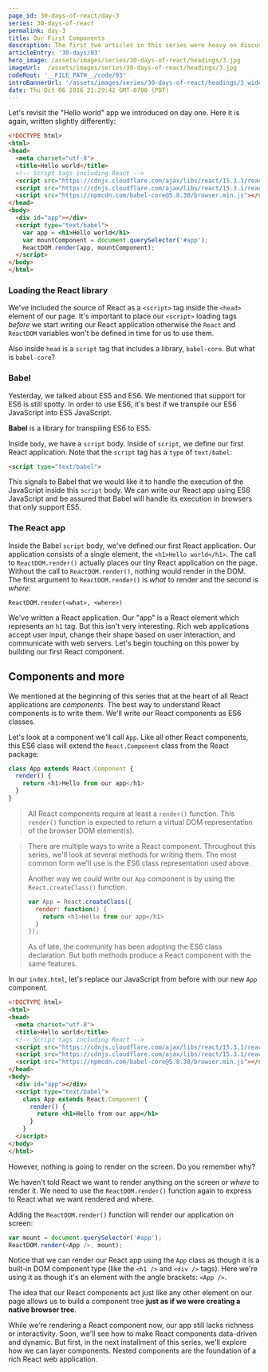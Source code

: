 ```yaml
---
page_id: 30-days-of-react/day-3
series: 30-days-of-react
permalink: day-3
title: Our First Components
description: The first two articles in this series were heavy on discussion. In today's session, let's dive into some code and write our first React app.
articleEntry: '30-days/03'
hero_image: /assets/images/series/30-days-of-react/headings/3.jpg
imageUrl:  /assets/images/series/30-days-of-react/headings/3.jpg
codeRoot: '__FILE_PATH__/code/03'
introBannerUrl: '/assets/images/series/30-days-of-react/headings/3_wide.jpg'
date: Thu Oct 06 2016 21:29:42 GMT-0700 (PDT)
---
```


Let's revisit the "Hello world" app we introduced on day one. Here it is again, written slightly differently:

```html
<!DOCTYPE html>
<html>
<head>
  <meta charset="utf-8">
  <title>Hello world</title>
  <!-- Script tags including React -->
  <script src="https://cdnjs.cloudflare.com/ajax/libs/react/15.3.1/react.min.js"></script>
  <script src="https://cdnjs.cloudflare.com/ajax/libs/react/15.3.1/react-dom.min.js"></script>
  <script src="https://npmcdn.com/babel-core@5.8.38/browser.min.js"></script>
</head>
<body>
  <div id="app"></div>
  <script type="text/babel">
    var app = <h1>Hello world</h1>
    var mountComponent = document.querySelector('#app');
    ReactDOM.render(app, mountComponent);
  </script>
</body>
</html>
```

<div id="demo1"></div>

### Loading the React library

We've included the source of React as a `<script>` tag inside the `<head>` element of our page. It's important to place our `<script>` loading tags _before_ we start writing our React application otherwise the `React` and `ReactDOM` variables won't be defined in time for us to use them.

Also inside `head` is a `script` tag that includes a library, `babel-core`. But what is `babel-core`?

### Babel

Yesterday, we talked about ES5 and ES6. We mentioned that support for ES6 is still spotty. In order to use ES6, it's best if we transpile our ES6 JavaScript into ES5 JavaScript.

**Babel** is a library for transpiling ES6 to ES5.

Inside `body`, we have a `script` body. Inside of `script`, we define our first React application. Note that the `script` tag has a `type` of `text/babel`:

```html
<script type="text/babel">
```

This signals to Babel that we would like it to handle the execution of the JavaScript inside this `script` body. We can write our React app using ES6 JavaScript and be assured that Babel will handle its execution in browsers that only support ES5.

### The React app

Inside the Babel `script` body, we've defined our first React application. Our application consists of a single element, the `<h1>Hello world</h1>`. The call to `ReactDOM.render()` actually places our tiny React application on the page. Without the call to `ReactDOM.render()`, nothing would render in the DOM. The first argument to `ReactDOM.render()` is _what_ to render and the second is _where_:

```
ReactDOM.render(<what>, <where>)
```

We've written a React application. Our "app" is a React element which represents an `h1` tag. But this isn't very interesting. Rich web applications accept user input, change their shape based on user interaction, and communicate with web servers. Let's begin touching on this power by building our first React component.

## Components and more

We mentioned at the beginning of this series that at the heart of all React applications are _components_. The best way to understand React components is to write them. We'll write our React components as ES6 classes.

Let's look at a component we'll call `App`. Like all other React components, this ES6 class will extend the `React.Component` class from the React package:

```javascript
class App extends React.Component {
  render() {
    return <h1>Hello from our app</h1>
  }
}
```

> All React components require at least a `render()` function. This `render()` function is expected to return a virtual DOM representation of the browser DOM element(s).

> There are multiple ways to write a React component. Throughout this series, we'll look at several methods for writing them. The most common form we'll use is the ES6 class representation used above.
>
> Another way we _could_ write our `App` component is by using the `React.createClass()` function. 
>
> ```javascript
> var App = React.createClass({
>   render: function() {
>     return <h1>Hello from our app</h1>
>   }
> });
> ```
>
> As of late, the community has been adopting the ES6 class declaration. But both methods produce a React component with the same features.

In our `index.html`, let's replace our JavaScript from before with our new `App` component. 

```html
<!DOCTYPE html>
<html>
<head>
  <meta charset="utf-8">
  <title>Hello world</title>
  <!-- Script tags including React -->
  <script src="https://cdnjs.cloudflare.com/ajax/libs/react/15.3.1/react.min.js"></script>
  <script src="https://cdnjs.cloudflare.com/ajax/libs/react/15.3.1/react-dom.min.js"></script>
  <script src="https://npmcdn.com/babel-core@5.8.38/browser.min.js"></script>
</head>
<body>
  <div id="app"></div>
  <script type="text/babel">
    class App extends React.Component {
      render() {
        return <h1>Hello from our app</h1>
      }
    }
  </script>
</body>
</html>
```

However, nothing is going to render on the screen. Do you remember why?

We haven't told React we want to render anything on the screen or _where_ to render it. We need to use the `ReactDOM.render()` function again to express to React what we want rendered and where. 

Adding the `ReactDOM.render()` function will render our application on screen:

```javascript
var mount = document.querySelector('#app');
ReactDOM.render(<App />, mount);
```

<div id="demo2"></div>

Notice that we can render our React app using the `App` class as though it is a built-in DOM component type (like the `<h1 />` and `<div />` tags). Here we're using it as though it's an element with the angle brackets: `<App />`.

The idea that our React components act just like any other element on our page allows us to build a component tree **just as if we were creating a native browser tree**.

While we're rendering a React component now, our app still lacks richness or interactivity. Soon, we'll see how to make React components data-driven and dynamic. But first, in the next installment of this series, we'll explore how we can layer components. Nested components are the foundation of a rich React web application.
